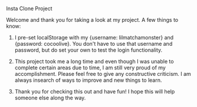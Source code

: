 Insta Clone Project

Welcome and thank you for taking a look at my project.
A few things to know:

1. I pre-set localStorage with my {username: lilmatchamonster} and {password: cocoolive}. You don't have to use that username and password, but do set your own to test the login functionality.

2. This project took me a long time and even though I was unable to complete certain areas due to time, I am still very proud of my accomplishment. Please feel free to give any constructive criticism. I am always insearch of ways to improve and new things to learn.

3. Thank you for checking this out and have fun! I hope this will help someone else along the way.
